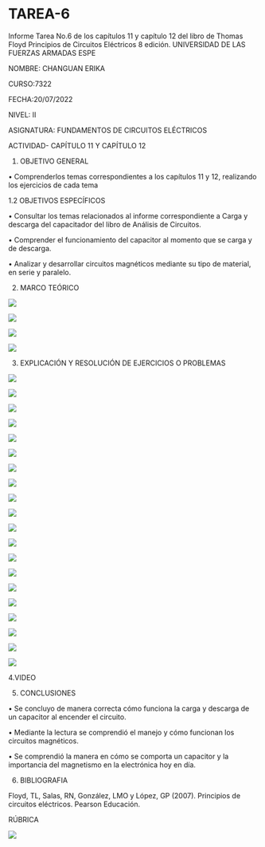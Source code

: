 # TAREA-6
Informe Tarea No.6 de los capítulos 11 y capítulo 12 del libro de Thomas Floyd Principios de Circuitos Eléctricos 8 edición.
UNIVERSIDAD DE LAS FUERZAS ARMADAS ESPE

NOMBRE: CHANGUAN ERIKA

CURSO:7322

FECHA:20/07/2022

NIVEL: II

ASIGNATURA: FUNDAMENTOS DE CIRCUITOS ELÉCTRICOS

ACTIVIDAD- CAPÍTULO 11 Y CAPÍTULO 12

1. OBJETIVO GENERAL

•	Comprenderlos temas correspondientes a los capítulos 11 y 12, realizando los ejercicios de cada tema

1.2 OBJETIVOS ESPECÍFICOS

•	Consultar los temas relacionados al informe correspondiente a Carga y descarga del capacitador del libro de Análisis de Circuitos.

•	Comprender el funcionamiento del capacitor al momento que se carga y de descarga.

•	Analizar y desarrollar circuitos magnéticos mediante su tipo de material, en serie y paralelo.

2. MARCO TEÓRICO

![](https://github.com/erichanguan/TAREA-6/blob/main/IMAGENES/cap11.1.png)

![](https://github.com/erichanguan/TAREA-6/blob/main/IMAGENES/cap11.2.png)

![](https://github.com/erichanguan/TAREA-6/blob/main/IMAGENES/cap12.1.png)

![](https://github.com/erichanguan/TAREA-6/blob/main/IMAGENES/cap12.2.png)

3. EXPLICACIÓN Y RESOLUCIÓN DE EJERCICIOS O PROBLEMAS 

![](https://github.com/erichanguan/TAREA-6/blob/main/IMAGENES/11.1%20cap11.png)

![](https://github.com/erichanguan/TAREA-6/blob/main/IMAGENES/11.2%20cap11.png)

![](https://github.com/erichanguan/TAREA-6/blob/main/IMAGENES/11.3%20cap11.png)

![](https://github.com/erichanguan/TAREA-6/blob/main/IMAGENES/11.4%20cap11.png)

![](https://github.com/erichanguan/TAREA-6/blob/main/IMAGENES/11.5%20cap11.png)

![](https://github.com/erichanguan/TAREA-6/blob/main/IMAGENES/11.6%20cap11.png)

![](https://github.com/erichanguan/TAREA-6/blob/main/IMAGENES/11.7%20cap11.png)

![](https://github.com/erichanguan/TAREA-6/blob/main/IMAGENES/11.8%20cap11.png)

![](https://github.com/erichanguan/TAREA-6/blob/main/IMAGENES/12.1%20cap12.png)

![](https://github.com/erichanguan/TAREA-6/blob/main/IMAGENES/12.2%20cap12.png)

![](https://github.com/erichanguan/TAREA-6/blob/main/IMAGENES/12.3%20cap12.png)

![](https://github.com/erichanguan/TAREA-6/blob/main/IMAGENES/12.4%20cap12.png)

![](https://github.com/erichanguan/TAREA-6/blob/main/IMAGENES/12.5%20cap12.png)

![](https://github.com/erichanguan/TAREA-6/blob/main/IMAGENES/12.6%20cap12.png)

![](https://github.com/erichanguan/TAREA-6/blob/main/IMAGENES/12.7%20cap12.png)

![](https://github.com/erichanguan/TAREA-6/blob/main/IMAGENES/12.8%20cap12.png)

![](https://github.com/erichanguan/TAREA-6/blob/main/IMAGENES/12.9%20cap12.png)

![](https://github.com/erichanguan/TAREA-6/blob/main/IMAGENES/12.10%20cap12.png)

![](https://github.com/erichanguan/TAREA-6/blob/main/IMAGENES/12.11%20cap12.png)

![](https://github.com/erichanguan/TAREA-6/blob/main/IMAGENES/12.12%20cap12.png)


4.VIDEO


5. CONCLUSIONES

•	Se concluyo de manera correcta cómo funciona la carga y descarga de un capacitor al encender el circuito.

•	Mediante la lectura se comprendió el manejo y  cómo funcionan los circuitos magnéticos.

•	Se comprendió la manera en cómo se comporta un capacitor y la importancia del magnetismo en la electrónica hoy en día.

6. BIBLIOGRAFIA

Floyd, TL, Salas, RN, González, LMO y López, GP (2007). Principios de circuitos eléctricos. Pearson Educación.

RÚBRICA

![](https://github.com/doalulema/InformeTarea/blob/main/Tarea.png)
